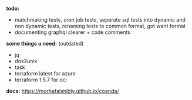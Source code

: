 **todo:**

-  matchmaking tests, cron job tests, seperate sql tests into dynamic and non dynamic tests, renaming tests to common format, got want format
-  documenting graphql clearer + code comments

**some things u need:** (outdated)

-  jq
-  dos2unix
-  task
-  terraform latest for azure
-  terraform 1.5.7 for oci

**docs:**
https://morhafalshibly.github.io/coanda/
